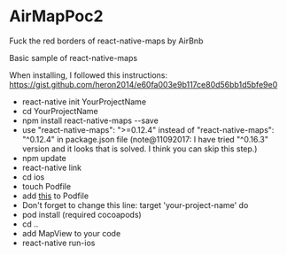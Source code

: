# AirMapPoc2
Fuck the red borders of react-native-maps by AirBnb

Basic sample of react-native-maps

When installing, I followed this instructions:
https://gist.github.com/heron2014/e60fa003e9b117ce80d56bb1d5bfe9e0


- react-native init YourProjectName
- cd YourProjectName
- npm install react-native-maps --save
- use "react-native-maps": ">=0.12.4" instead of "react-native-maps": "^0.12.4" in package.json file
(note@11092017: I have tried "^0.16.3" version and it looks that is solved. I think you can skip this step.)
- npm update
- react-native link
- cd ios
- touch Podfile
- add [this](https://raw.githubusercontent.com/onuar/AirMapPoc2/master/ios/Podfile) to Podfile 
- Don't forget to change this line: target 'your-project-name' do
- pod install (required cocoapods)
- cd ..
- add MapView to your code
- react-native run-ios